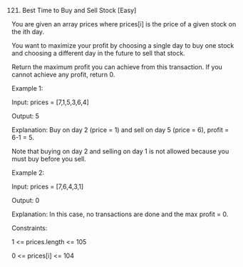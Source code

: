 121. Best Time to Buy and Sell Stock
[Easy]

You are given an array prices where prices[i] is the price of a given stock on the ith day.

You want to maximize your profit by choosing a single day to buy one stock and choosing a different day in the future to sell that stock.

Return the maximum profit you can achieve from this transaction. If you cannot achieve any profit, return 0.
 

Example 1:

Input: prices = [7,1,5,3,6,4]

Output: 5

Explanation: Buy on day 2 (price = 1) and sell on day 5 (price = 6), profit = 6-1 = 5.

Note that buying on day 2 and selling on day 1 is not allowed because you must buy before you sell.


Example 2:

Input: prices = [7,6,4,3,1]

Output: 0

Explanation: In this case, no transactions are done and the max profit = 0.
 

Constraints:

1 <= prices.length <= 105

0 <= prices[i] <= 104